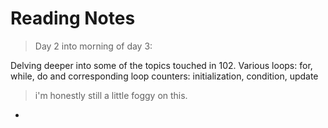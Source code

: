 # Reading Notes

> Day 2 into morning of day 3:

Delving deeper into some of the topics touched in 102. Various loops: for, while, do and corresponding loop counters: initialization, condition, update
>i'm honestly still a little foggy on this.

<ul>
  <li></li>
</ul>

<style> boxes: text alignment and border spacing, padding, vertical and white spaces... overflowing countent management( so text doesnt overlap, scrolls from hidden inside a box) 


